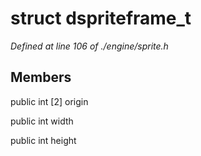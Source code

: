 # struct dspriteframe_t

*Defined at line 106 of ./engine/sprite.h*

## Members

public int [2] origin

public int width

public int height



